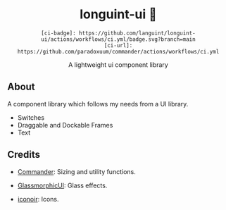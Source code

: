 <div align="center">
  <h1>longuint-ui 🧩</h1>

    [ci-badge]: https://github.com/languint/longuint-ui/actions/workflows/ci.yml/badge.svg?branch=main
    [ci-url]: https://github.com/paradoxuum/commander/actions/workflows/ci.yml

  <p>
    A lightweight ui component library
  </p>

</div>

## About

A component library which follows my needs from a UI library.

- Switches
- Draggable and Dockable Frames
- Text

## Credits

- [Commander](https://github.com/paradoxuum/commander): Sizing and utility functions.

- [GlassmorphicUI](https://github.com/sasial-dev/GlassmorphicUI): Glass effects.

- [iconoir](https://iconoir.com/): Icons.
